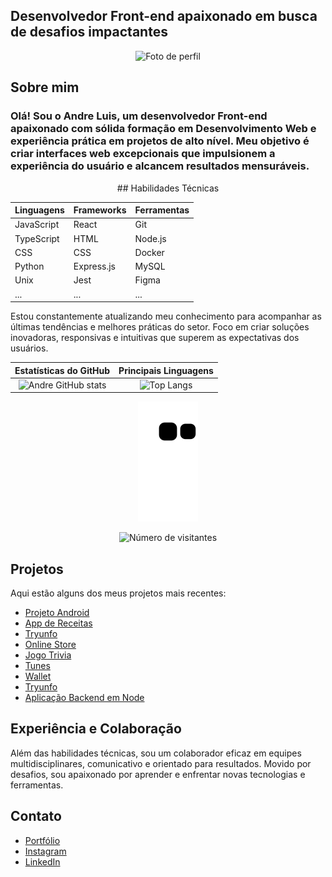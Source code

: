 ## Desenvolvedor Front-end apaixonado em busca de desafios impactantes
<div align="center">
  <img src="https://instagram.fgyn3-1.fna.fbcdn.net/v/t51.2885-19/320408694_549609503393882_3829832215615148390_n.jpg?stp=dst-jpg_s150x150&_nc_ht=instagram.fgyn3-1.fna.fbcdn.net&_nc_cat=102&_nc_ohc=_6KrmMxjH-kAX8Scas1&edm=AOQ1c0wBAAAA&ccb=7-5&oh=00_AfDajKYXbL-GBv0UuQE7O_5PhxT0vrSoKQyU1C7I18oE5w&oe=64B5AE77&_nc_sid=8b3546" alt="Foto de perfil" height="150" width="150">
</div>

## Sobre mim 
<h3>Olá! Sou o Andre Luis, um desenvolvedor Front-end apaixonado com sólida formação em Desenvolvimento Web e experiência prática em projetos de alto nível. Meu objetivo é criar interfaces web excepcionais que impulsionem a experiência do usuário e alcancem resultados mensuráveis.
</h3>

<div align="center">
## Habilidades Técnicas

| Linguagens | Frameworks | Ferramentas |
| --- | --- | --- |
| JavaScript | React | Git |
| TypeScript | HTML | Node.js |
| CSS | CSS | Docker |
| Python | Express.js | MySQL |
| Unix | Jest | Figma |
| ... | ... | ... |
</div>

Estou constantemente atualizando meu conhecimento para acompanhar as últimas tendências e melhores práticas do setor. Foco em criar soluções inovadoras, responsivas e intuitivas que superem as expectativas dos usuários.


| Estatísticas do GitHub | Principais Linguagens |
| :-------------------: | :------------------: |
| ![Andre GitHub stats](https://github-readme-stats.vercel.app/api?username=andre09999&show_icons=true&theme=dark) | ![Top Langs](https://github-readme-stats.vercel.app/api/top-langs/?username=andre09999&layout=compact&langs_count=7&theme=dark) |

<div align="center">
  <p align="center">
    <img src="https://github.com/andre09999/andre09999/blob/output/github-contribution-grid-snake.svg" alt="snake gif">
  </p>
  <p align="center">
    <img src="https://profile-counter.glitch.me/andre09999/count.svg" alt="Número de visitantes">
  </p>
</div>

## Projetos

Aqui estão alguns dos meus projetos mais recentes:

- [Projeto Android](https://andre09999.github.io/projeto-android/)
- [App de Receitas](https://andre09999.github.io/App-De-Receitas/)
- [Tryunfo](https://andre09999.github.io/TrybeWarts/)
- [Online Store](https://andre09999.github.io/Store/)
- [Jogo Trivia](https://andre09999.github.io/Trivia/)
- [Tunes](https://andre09999.github.io/Tunes/)
- [Wallet](https://andre09999.github.io/Wallet/)
- [Tryunfo](https://andre09999.github.io/TrybeWarts/)
- [Aplicação Backend em Node](https://github.com/andre09999/vagas)


## Experiência e Colaboração
Além das habilidades técnicas, sou um colaborador eficaz em equipes multidisciplinares, comunicativo e orientado para resultados. Movido por desafios, sou apaixonado por aprender e enfrentar novas tecnologias e ferramentas.

## Contato

- [Portfólio](https://portifoiliowebandre.netlify.app/)
- [Instagram](https://instagram.com/andreluisrs_)
- [LinkedIn](https://www.linkedin.com/in/andre-luis-6536b377/)


